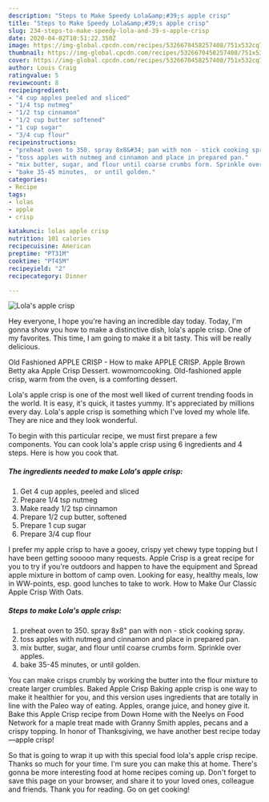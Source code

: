 ```yaml
---
description: "Steps to Make Speedy Lola&amp;#39;s apple crisp"
title: "Steps to Make Speedy Lola&amp;#39;s apple crisp"
slug: 234-steps-to-make-speedy-lola-and-39-s-apple-crisp
date: 2020-04-02T10:51:22.350Z
image: https://img-global.cpcdn.com/recipes/5326670458257408/751x532cq70/lolas-apple-crisp-recipe-main-photo.jpg
thumbnail: https://img-global.cpcdn.com/recipes/5326670458257408/751x532cq70/lolas-apple-crisp-recipe-main-photo.jpg
cover: https://img-global.cpcdn.com/recipes/5326670458257408/751x532cq70/lolas-apple-crisp-recipe-main-photo.jpg
author: Louis Craig
ratingvalue: 5
reviewcount: 8
recipeingredient:
- "4 cup apples peeled and sliced"
- "1/4 tsp nutmeg"
- "1/2 tsp cinnamon"
- "1/2 cup butter softened"
- "1 cup sugar"
- "3/4 cup flour"
recipeinstructions:
- "preheat oven to 350. spray 8x8&#34; pan with non - stick cooking spray."
- "toss apples with nutmeg and cinnamon and place in prepared pan."
- "mix butter, sugar, and flour until coarse crumbs form. Sprinkle over apples."
- "bake 35-45 minutes,  or until golden."
categories:
- Recipe
tags:
- lolas
- apple
- crisp

katakunci: lolas apple crisp 
nutrition: 101 calories
recipecuisine: American
preptime: "PT31M"
cooktime: "PT45M"
recipeyield: "2"
recipecategory: Dinner

---
```



![Lola&#39;s apple crisp](https://img-global.cpcdn.com/recipes/5326670458257408/751x532cq70/lolas-apple-crisp-recipe-main-photo.jpg)

Hey everyone, I hope you're having an incredible day today. Today, I'm gonna show you how to make a distinctive dish, lola&#39;s apple crisp. One of my favorites. This time, I am going to make it a bit tasty. This will be really delicious.

Old Fashioned APPLE CRISP - How to make APPLE CRISP. Apple Brown Betty aka Apple Crisp Dessert. wowmomcooking. Old-fashioned apple crisp, warm from the oven, is a comforting dessert.

Lola&#39;s apple crisp is one of the most well liked of current trending foods in the world. It is easy, it's quick, it tastes yummy. It's appreciated by millions every day. Lola&#39;s apple crisp is something which I've loved my whole life. They are nice and they look wonderful.


To begin with this particular recipe, we must first prepare a few components. You can cook lola&#39;s apple crisp using 6 ingredients and 4 steps. Here is how you cook that.

##### The ingredients needed to make Lola&#39;s apple crisp:

1. Get 4 cup apples, peeled and sliced
1. Prepare 1/4 tsp nutmeg
1. Make ready 1/2 tsp cinnamon
1. Prepare 1/2 cup butter, softened
1. Prepare 1 cup sugar
1. Prepare 3/4 cup flour


I prefer my apple crisp to have a gooey, crispy yet chewy type topping but I have been getting sooooo many requests. Apple Crisp is a great recipe for you to try if you&#39;re outdoors and happen to have the equipment and Spread apple mixture in bottom of camp oven. Looking for easy, healthy meals, low in WW-points, esp. good lunches to take to work. How to Make Our Classic Apple Crisp With Oats. 

##### Steps to make Lola&#39;s apple crisp:

1. preheat oven to 350. spray 8x8&#34; pan with non - stick cooking spray.
1. toss apples with nutmeg and cinnamon and place in prepared pan.
1. mix butter, sugar, and flour until coarse crumbs form. Sprinkle over apples.
1. bake 35-45 minutes,  or until golden.


You can make crisps crumbly by working the butter into the flour mixture to create larger crumbles. Baked Apple Crisp Baking apple crisp is one way to make it healthier for you, and this version uses ingredients that are totally in line with the Paleo way of eating. Apples, orange juice, and honey give it. Bake this Apple Crisp recipe from Down Home with the Neelys on Food Network for a maple treat made with Granny Smith apples, pecans and a crispy topping. In honor of Thanksgiving, we have another best recipe today—apple crisp! 

So that is going to wrap it up with this special food lola&#39;s apple crisp recipe. Thanks so much for your time. I'm sure you can make this at home. There's gonna be more interesting food at home recipes coming up. Don't forget to save this page on your browser, and share it to your loved ones, colleague and friends. Thank you for reading. Go on get cooking!
